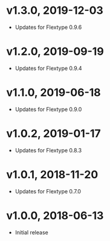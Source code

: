 # v1.3.0, 2019-12-03
* Updates for Flextype 0.9.6

# v1.2.0, 2019-09-19
* Updates for Flextype 0.9.4

# v1.1.0, 2019-06-18
* Updates for Flextype 0.9.0

# v1.0.2, 2019-01-17
* Updates for Flextype 0.8.3

# v1.0.1, 2018-11-20
* Updates for Flextype 0.7.0

# v1.0.0, 2018-06-13
* Initial release

